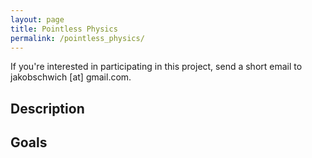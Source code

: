 ```yaml
---
layout: page
title: Pointless Physics
permalink: /pointless_physics/
---
```


If you're interested in participating in this project, send a short email to jakobschwich [at] gmail.com.

## Description


## Goals




